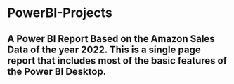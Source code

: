 # PowerBI-Projects

## A Power BI Report Based on the Amazon Sales Data of the year 2022. This is a single page report that includes most of the basic features of the Power BI Desktop.
